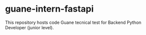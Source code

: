 # guane-intern-fastapi

This repository hosts code Guane tecnical test for Backend Python Developer (junior level).
